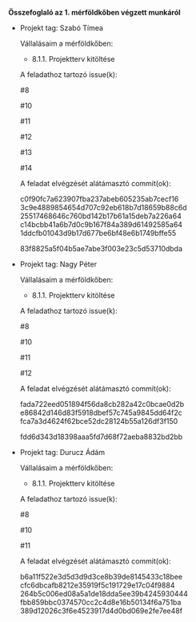 **Összefoglaló az 1. mérföldkőben végzett munkáról**

- Projekt tag: Szabó Tímea

    Vállalásaim a mérföldkőben:


    - 8.1.1. Projektterv kitöltése

    A feladathoz tartozó issue(k):

    #8

    #10

    #11

    #12

    #13

    #14


    A feladat elvégzését alátámasztó commit(ok):

    c0f90fc7a623907fba237abeb605235ab7cecf16
    3c9e4889854654d707c92eb618b7d18659b88c6d
    25517468646c760bd142b17b61a15deb7a226a64
    c14bcbb41a6b7d0c9b167f84a389d61492585a64
    1ddcfb01043d9b17d677be6bf48e6b1749bffe55

    83f8825a5f04b5ae7abe3f003e23c5d53710dbda



- Projekt tag: Nagy Péter

    Vállalásaim a mérföldkőben:


    - 8.1.1. Projektterv kitöltése

    A feladathoz tartozó issue(k):

    #8

    #10

    #11

    #12

    A feladat elvégzését alátámasztó commit(ok):

    fada722eed051894f56da8cb282a42c0bcae0d2b
    e86842d146d83f5918dbef57c745a9845dd64f2c
    fca7a3d4624f62bce52dc28124b55a126df3f150

    fdd6d343d18398aaa5fd7d68f72aeba8832bd2bb



- Projekt tag: Durucz Ádám

    Vállalásaim a mérföldkőben:


    - 8.1.1. Projektterv kitöltése

    A feladathoz tartozó issue(k):

    #8

    #10

    #11

    A feladat elvégzését alátámasztó commit(ok):

    b6a11f522e3d5d3d9d3ce8b39de8145433c18bee
    cfc6dbcafb8212e35919f5c191729e17c04f9884
    264b5c006ed08a5a1de18dda5ee39b4245930444
    fbb859bbc0374570cc2c4d8e16b50134f6a751ba
    389d12026c3f6e4523917d4d0bd069e2fe7ee48f
